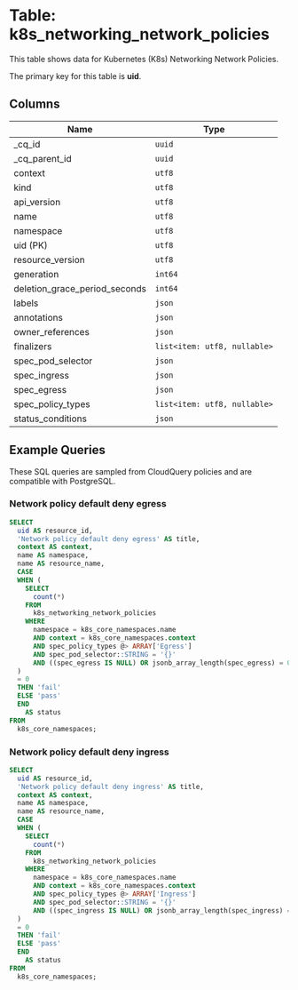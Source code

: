 # Table: k8s_networking_network_policies

This table shows data for Kubernetes (K8s) Networking Network Policies.

The primary key for this table is **uid**.

## Columns

| Name          | Type          |
| ------------- | ------------- |
|_cq_id|`uuid`|
|_cq_parent_id|`uuid`|
|context|`utf8`|
|kind|`utf8`|
|api_version|`utf8`|
|name|`utf8`|
|namespace|`utf8`|
|uid (PK)|`utf8`|
|resource_version|`utf8`|
|generation|`int64`|
|deletion_grace_period_seconds|`int64`|
|labels|`json`|
|annotations|`json`|
|owner_references|`json`|
|finalizers|`list<item: utf8, nullable>`|
|spec_pod_selector|`json`|
|spec_ingress|`json`|
|spec_egress|`json`|
|spec_policy_types|`list<item: utf8, nullable>`|
|status_conditions|`json`|

## Example Queries

These SQL queries are sampled from CloudQuery policies and are compatible with PostgreSQL.

### Network policy default deny egress

```sql
SELECT
  uid AS resource_id,
  'Network policy default deny egress' AS title,
  context AS context,
  name AS namespace,
  name AS resource_name,
  CASE
  WHEN (
    SELECT
      count(*)
    FROM
      k8s_networking_network_policies
    WHERE
      namespace = k8s_core_namespaces.name
      AND context = k8s_core_namespaces.context
      AND spec_policy_types @> ARRAY['Egress']
      AND spec_pod_selector::STRING = '{}'
      AND ((spec_egress IS NULL) OR jsonb_array_length(spec_egress) = 0)
  )
  = 0
  THEN 'fail'
  ELSE 'pass'
  END
    AS status
FROM
  k8s_core_namespaces;
```

### Network policy default deny ingress

```sql
SELECT
  uid AS resource_id,
  'Network policy default deny ingress' AS title,
  context AS context,
  name AS namespace,
  name AS resource_name,
  CASE
  WHEN (
    SELECT
      count(*)
    FROM
      k8s_networking_network_policies
    WHERE
      namespace = k8s_core_namespaces.name
      AND context = k8s_core_namespaces.context
      AND spec_policy_types @> ARRAY['Ingress']
      AND spec_pod_selector::STRING = '{}'
      AND ((spec_ingress IS NULL) OR jsonb_array_length(spec_ingress) = 0)
  )
  = 0
  THEN 'fail'
  ELSE 'pass'
  END
    AS status
FROM
  k8s_core_namespaces;
```


